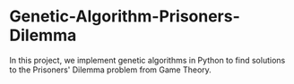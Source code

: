 # Genetic-Algorithm-Prisoners-Dilemma
In this project, we implement genetic algorithms in Python to find solutions to the Prisoners' Dilemma problem from Game Theory.
